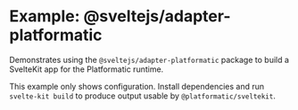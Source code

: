 # Example: @sveltejs/adapter-platformatic

Demonstrates using the `@sveltejs/adapter-platformatic` package to build a SvelteKit app for the Platformatic runtime.

This example only shows configuration. Install dependencies and run `svelte-kit build` to produce output usable by `@platformatic/sveltekit`.

